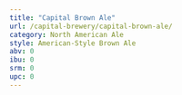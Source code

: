 ```yaml
---
title: "Capital Brown Ale"
url: /capital-brewery/capital-brown-ale/
category: North American Ale
style: American-Style Brown Ale
abv: 0
ibu: 0
srm: 0
upc: 0
---
```


